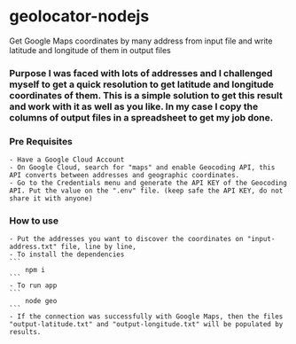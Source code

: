 # geolocator-nodejs

Get Google Maps coordinates by many address from input file and write latitude and longitude of them in output files

### Purpose I was faced with lots of addresses and I challenged myself to get a quick resolution to get latitude and longitude coordinates of them. This is a simple solution to get this result and work with it as well as you like. In my case I copy the columns of output files in a spreadsheet to get my job done.

### Pre Requisites

    - Have a Google Cloud Account
    - On Google Cloud, search for "maps" and enable Geocoding API, this API converts between addresses and geographic coordinates.
    - Go to the Credentials menu and generate the API KEY of the Geocoding API. Put the value on the ".env" file. (keep safe the API KEY, do not share it with anyone)

### How to use

    - Put the addresses you want to discover the coordinates on "input-address.txt" file, line by line,
    - To install the dependencies
    ```
    	npm i
    ```
    - To run app
    ```
    	node geo
    ```
    - If the connection was successfully with Google Maps, then the files "output-latitude.txt" and "output-longitude.txt" will be populated by results.
